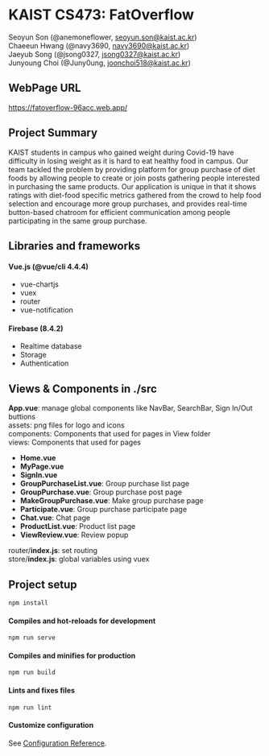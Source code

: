 # KAIST CS473: FatOverflow
Seoyun Son (@anemoneflower, seoyun.son@kaist.ac.kr)  
Chaeeun Hwang (@navy3690, navy3690@kaist.ac.kr)  
Jaeyub Song (@jsong0327, jsong0327@kaist.ac.kr)   
Junyoung Choi (@Juny0ung, joonchoi518@kaist.ac.kr)  

## WebPage URL
https://fatoverflow-96acc.web.app/

## Project Summary
KAIST students in campus who gained weight during Covid-19 have difficulty in losing weight as it is hard to eat healthy food in campus. Our team tackled the problem by providing platform for group purchase of diet foods by allowing people to create or join posts gathering people interested in purchasing the same products. Our application is unique in that it shows ratings with diet-food specific metrics gathered from the crowd to help food selection and encourage more group purchases, and provides real-time button-based chatroom for efficient communication among people participating in the same group purchase.   

## Libraries and frameworks
#### Vue.js (@vue/cli 4.4.4)
  * vue-chartjs  
  * vuex  
  * router  
  * vue-notification

#### Firebase (8.4.2)
  * Realtime database
  * Storage
  * Authentication

## Views & Components in ./src
__App.vue__: manage global components like NavBar, SearchBar, Sign In/Out buttions   
assets: png files for logo and icons   
components: Components that used for pages in View folder   
views: Components that used for pages   
- __Home.vue__   
- __MyPage.vue__   
- __SignIn.vue__   
- __GroupPurchaseList.vue__: Group purchase list page   
- __GroupPurchase.vue__: Group purchase post page   
- __MakeGroupPurchase.vue__: Make group purchase page   
- __Participate.vue__: Group purchase participate page   
- __Chat.vue__: Chat page   
- __ProductList.vue__: Product list page      
- __ViewReview.vue__: Review popup   

router/__index.js__: set routing   
store/__index.js__: global variables using vuex   


## Project setup
```
npm install
```

#### Compiles and hot-reloads for development
```
npm run serve
```

#### Compiles and minifies for production
```
npm run build
```

#### Lints and fixes files
```
npm run lint
```

#### Customize configuration
See [Configuration Reference](https://cli.vuejs.org/config/).
